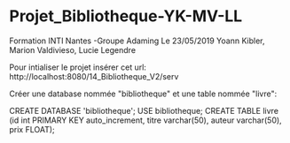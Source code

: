 # Projet_Bibliotheque-YK-MV-LL
Formation INTI Nantes -Groupe Adaming
Le 23/05/2019
Yoann Kibler, Marion Valdivieso, Lucie Legendre

Pour intialiser le projet insérer cet url:
http://localhost:8080/14_Bibliotheque_V2/serv


Créer une database nommée "bibliotheque" et une table nommée "livre":

CREATE DATABASE 'bibliotheque';
USE bibliotheque;
CREATE TABLE livre (id int PRIMARY KEY auto_increment, titre varchar(50), auteur varchar(50), prix FLOAT);


